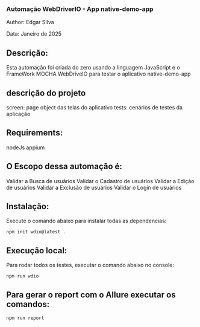 ### Automação WebDriverIO - App native-demo-app

Author: Edgar Silva

Data: Janeiro de 2025

## Descrição:
Esta automação foi criada do zero usando a linguagem JavaScript e o FrameWork MOCHA WebDriveIO para testar o aplicativo native-demo-app

## descrição do projeto
screen: page object das telas do aplicativo
tests: cenários de testes da aplicação

## Requirements:
nodeJs
appium

## O Escopo dessa automação é:
Validar a Busca de usuários Validar o Cadastro de usuários Validar a Edição de usuários Validar a Exclusão de usuários Validar o Login de usuários

## Instalação:
Execute o comando abaixo para instalar todas as dependencias: 

```
npm init wdio@latest .
```


## Execução local:
Para rodar todos os testes, executar o comando abaixo no console:
```
npm run wdio
```

## Para gerar o report com o Allure executar os comandos:

```
npm run report
```
